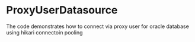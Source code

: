 # ProxyUserDatasource
The code demonstrates how to connect via proxy user for oracle database using hikari connectoin pooling
